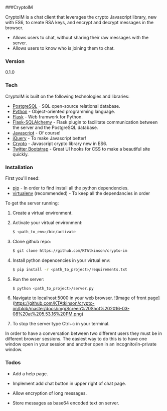###CryptoIM

CryptoIM is a chat client that leverages the crypto Javascript library, new with ES6, to create RSA keys, and encrypt and decrypt messages in the browser. 

  - Allows users to chat, without sharing their raw messages with the server.
  - Allows users to know who is joining them to chat.
 
### Version
0.1.0

### Tech

CryptoIM is built on the following technologies and libraries:

* [PostgreSQL] - SQL open-source relational database.
* [Python] - Object-oriented programming language.
* [Flask] - Web framwork for Python.
* [Flask-SQLAlchemy] - Flask plugin to facilitate communication between the server and the PostgreSQL database.
* [Javascript] - Of course!
* [jQuery] - To make Javascript better!
* [Crypto] - Javascript crypto library new in ES6.
* [Twitter Bootstrap] - Great UI hooks for CSS to make a beautiful site quickly.

### Installation

First you'll need:
* [pip] - In order to find install all the python dependencies.
* [virtualenv] (recommended) - To keep all the dependancies in order

To get the server running:

1. Create a virtual environment.

2. Activate your virtual environment:
    ```sh
    $ <path_to_env>/bin/activate
    ```

3. Clone github repo:
    ```sh
    $ git clone https://github.com/KTAtkinson/crypto-im
    ```

4. Install python depencencies in your virtual env:
    ```sh
    $ pip install -r <path_to_project>/requirements.txt
    ```
5. Run the server:
    ```sh
    $ python <path_to_project>/server.py
    ```

6. Navigate to localhost:5000 in your web browser.
  ![Image of front page]
  (https://github.com/KTAtkinson/crypto-im/blob/master/docs/img/Screen%20Shot%202016-03-08%20at%205.53.16%20PM.png)

7. To stop the server type Ctrl+c in your terminal.

In order to have a conversation between two different users they must be in different browser sessions. The easiest way to do this is to have one window open in your session and another open in an incognito/in-private window.

### Todos
 * Add a help page.
 * Implement add chat button in upper right of chat page.
 * Allow encryption of long messages.
 * Store messages as base64 encoded text on server.
  
   
   [PostgreSQL]: <http://www.postgresql.org/>
   [Python]: <https://www.python.org/>
   [Flask]: <http://flask.pocoo.org/>
   [Flask-SQLAlchemy]: <http://flask-sqlalchemy.pocoo.org/2.1/>
   [Javascript]: <https://developer.mozilla.org/en-US/docs/Web/JavaScript>
   [Twitter Bootstrap]: <http://twitter.github.com/bootstrap/>
   [Crypto]: <https://developer.mozilla.org/en-US/docs/Web/API/Window/crypto>
   [jQuery]: <http://jquery.com>
   [pip]: <https://pypi.python.org/pypi/pip>
   [virtualenv]: <https://virtualenv.readthedocs.org/en/latest/>



